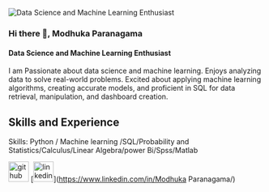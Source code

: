 ![Data Science and Machine Learning Enthusiast](https://miro.medium.com/max/875/1*RmyTDFTZkk-SLWEfqLBEFw.jpeg)

### Hi there 👋, Modhuka Paranagama
#### Data Science and Machine Learning Enthusiast
I am Passionate about data science and machine learning. Enjoys analyzing data to solve real-world problems. Excited about applying machine learning algorithms, creating accurate models, and proficient in SQL for data retrieval, manipulation, and dashboard creation.


## Skills and Experience
Skills: Python / Machine learning /SQL/Probability and Statistics/Calculus/Linear Algebra/power Bi/Spss/Matlab

[<img src='https://cdn.jsdelivr.net/npm/simple-icons@3.0.1/icons/github.svg' alt='github' height='40'>](https://github.com/tillyshan)  [<img src='https://cdn.jsdelivr.net/npm/simple-icons@3.0.1/icons/linkedin.svg' alt='linkedin' height='40'>](https://www.linkedin.com/in/Modhuka Paranagama/)  

